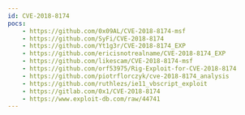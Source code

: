 ```yaml
---
id: CVE-2018-8174
pocs:
    - https://github.com/0x09AL/CVE-2018-8174-msf
    - https://github.com/SyFi/CVE-2018-8174
    - https://github.com/Yt1g3r/CVE-2018-8174_EXP
    - https://github.com/ericisnotrealname/CVE-2018-8174_EXP
    - https://github.com/likescam/CVE-2018-8174-msf
    - https://github.com/orf53975/Rig-Exploit-for-CVE-2018-8174
    - https://github.com/piotrflorczyk/cve-2018-8174_analysis
    - https://github.com/ruthlezs/ie11_vbscript_exploit
    - https://gitlab.com/0x1/CVE-2018-8174
    - https://www.exploit-db.com/raw/44741
---
```

